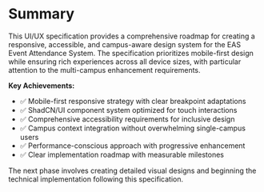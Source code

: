 # Summary

This UI/UX specification provides a comprehensive roadmap for creating a responsive, accessible, and campus-aware design system for the EAS Event Attendance System. The specification prioritizes mobile-first design while ensuring rich experiences across all device sizes, with particular attention to the multi-campus enhancement requirements.

**Key Achievements:**
- ✅ Mobile-first responsive strategy with clear breakpoint adaptations
- ✅ ShadCN/UI component system optimized for touch interactions
- ✅ Comprehensive accessibility requirements for inclusive design
- ✅ Campus context integration without overwhelming single-campus users
- ✅ Performance-conscious approach with progressive enhancement
- ✅ Clear implementation roadmap with measurable milestones

The next phase involves creating detailed visual designs and beginning the technical implementation following this specification.
